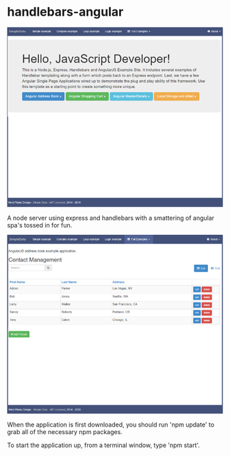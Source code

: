 handlebars-angular
==================

![alt text](homepage.PNG "Home Page")

A node server using express and handlebars with a smattering of angular spa's tossed in for fun.

![alt text](addressbook.PNG "SPA Demo")

When the application is first downloaded, you should run 'npm update' to grab all of the necessary
npm packages.

To start the application up, from a terminal window, type 'npm start'.
